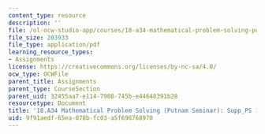 ```yaml
---
content_type: resource
description: ''
file: /ol-ocw-studio-app/courses/18-a34-mathematical-problem-solving-putnam-seminar-fall-2018/9f91aedf65ea078bfc03a5f696768970_MIT18_A34F18Supp10.pdf
file_size: 203933
file_type: application/pdf
learning_resource_types:
- Assignments
license: https://creativecommons.org/licenses/by-nc-sa/4.0/
ocw_type: OCWFile
parent_title: Assignments
parent_type: CourseSection
parent_uid: 32455aa7-e114-7908-745b-e44648391b28
resourcetype: Document
title: '18.A34 Mathematical Problem Solving (Putnam Seminar): Supp_PS 10'
uid: 9f91aedf-65ea-078b-fc03-a5f696768970
---
```

